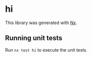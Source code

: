 # hi

This library was generated with [Nx](https://nx.dev).

## Running unit tests

Run `nx test hi` to execute the unit tests.
